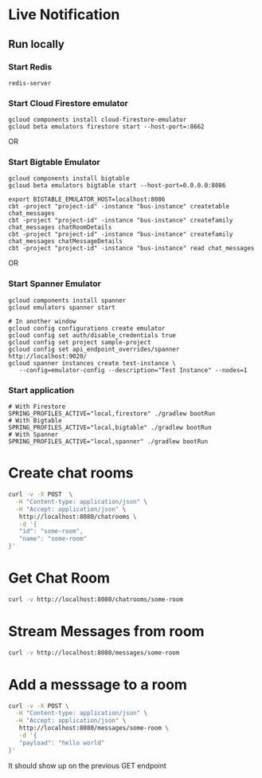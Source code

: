 # Live Notification

## Run locally

### Start Redis

```shell
redis-server
```

### Start Cloud Firestore emulator

```shell
gcloud components install cloud-firestore-emulator
gcloud beta emulators firestore start --host-port=:8662
```

OR

### Start Bigtable Emulator

```shell
gcloud components install bigtable
gcloud beta emulators bigtable start --host-port=0.0.0.0:8086

export BIGTABLE_EMULATOR_HOST=localhost:8086
cbt -project "project-id" -instance "bus-instance" createtable chat_messages
cbt -project "project-id" -instance "bus-instance" createfamily chat_messages chatRoomDetails
cbt -project "project-id" -instance "bus-instance" createfamily chat_messages chatMessageDetails
cbt -project "project-id" -instance "bus-instance" read chat_messages
```

OR

### Start Spanner Emulator

```shell
gcloud components install spanner
gcloud emulators spanner start

# In another window
gcloud config configurations create emulator
gcloud config set auth/disable_credentials true
gcloud config set project sample-project
gcloud config set api_endpoint_overrides/spanner http://localhost:9020/
gcloud spanner instances create test-instance \
   --config=emulator-config --description="Test Instance" --nodes=1
```

### Start application

```shell
# With Firestore
SPRING_PROFILES_ACTIVE="local,firestore" ./gradlew bootRun
# With Bigtable
SPRING_PROFILES_ACTIVE="local,bigtable" ./gradlew bootRun
# With Spanner
SPRING_PROFILES_ACTIVE="local,spanner" ./gradlew bootRun
```
# Create chat rooms

```sh
curl -v -X POST  \
  -H "Content-type: application/json" \
  -H "Accept: application/json" \
   http://localhost:8080/chatrooms \
   -d '{
   "id": "some-room",
   "name": "some-room"
}'
```

# Get Chat Room

```sh
curl -v http://localhost:8080/chatrooms/some-room
```

# Stream Messages from room

```sh
curl -v http://localhost:8080/messages/some-room
```

# Add a messsage to a room

```sh
curl -v -X POST \
  -H "Content-type: application/json" \
  -H "Accept: application/json" \
   http://localhost:8080/messages/some-room \
   -d '{
   "payload": "hello world"
}'
```

It should show up on the previous GET endpoint

